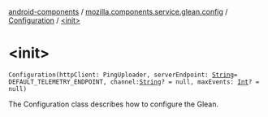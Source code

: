[android-components](../../index.md) / [mozilla.components.service.glean.config](../index.md) / [Configuration](index.md) / [&lt;init&gt;](./-init-.md)

# &lt;init&gt;

`Configuration(httpClient: PingUploader, serverEndpoint: `[`String`](https://kotlinlang.org/api/latest/jvm/stdlib/kotlin/-string/index.html)` = DEFAULT_TELEMETRY_ENDPOINT, channel: `[`String`](https://kotlinlang.org/api/latest/jvm/stdlib/kotlin/-string/index.html)`? = null, maxEvents: `[`Int`](https://kotlinlang.org/api/latest/jvm/stdlib/kotlin/-int/index.html)`? = null)`

The Configuration class describes how to configure the Glean.


